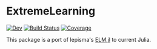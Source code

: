 # ExtremeLearning

[![Dev](https://img.shields.io/badge/docs-dev-blue.svg)](https://gbaraldi.github.io/ExtremeLearning.jl/dev)
[![Build Status](https://github.com/gbaraldi/ExtremeLearning.jl/workflows/CI/badge.svg)](https://github.com/gbaraldi/ExtremeLearning.jl/actions)
[![Coverage](https://codecov.io/gh/gbaraldi/ExtremeLearning.jl/branch/master/graph/badge.svg)](https://codecov.io/gh/gbaraldi/ExtremeLearning.jl)

This package is a port of lepisma's [ELM.jl](https://github.com/lepisma/ELM.jl) to current Julia.
